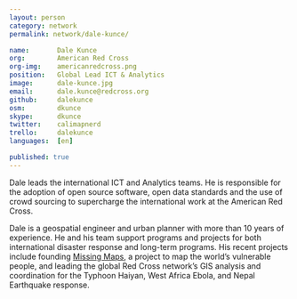 ```yaml
---
layout: person
category: network
permalink: network/dale-kunce/

name:       Dale Kunce
org:        American Red Cross
org-img:    americanredcross.png
position:   Global Lead ICT & Analytics
image:      dale-kunce.jpg
email:      dale.kunce@redcross.org
github:     dalekunce
osm:        dkunce
skype:      dkunce
twitter:    calimapnerd
trello:     dalekunce
languages:  [en]

published: true
---
```


Dale leads the international ICT and Analytics teams. He is responsible for the adoption of open source software, open data standards and the use of crowd sourcing to supercharge the international work at the American Red Cross.

Dale is a geospatial engineer and urban planner with more than 10 years of experience. He and his team support programs and projects for both international disaster response and long-term programs. His recent projects include founding [Missing Maps](http://missingmaps.org), a project to map the world’s vulnerable people, and leading the global Red Cross network’s GIS analysis and coordination for the Typhoon Haiyan, West Africa Ebola, and Nepal Earthquake response.
